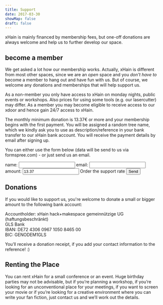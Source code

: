 ```yaml
---
title: Support
date: 2017-03-30
showMap: false
draft: false
---
```


xHain is mainly financed by membership fees, but one-off donations are always welcome and help us to further develop our space.

## become a member
We get asked a lot how our membership works. Actually, xHain is different from most other spaces, since we are an *open* space and you *don't have to* become a member to hang out and have fun with us. But of course, we welcome any donations and memberships that will help support us.

As a non-member you only have access to xHain on monday nights, public events or workshops. Also prices for using some tools (e.g. our lasercutter) may differ. As a member you may become eligible to receive access to our xdoor and hence gain 24/7 access to xHain.

The monthly minimum donation is 13.37€ or more and your membership begins with the first payment. You will be assigned a random tree name, which we kindly ask you to use as description/reference in your bank transfer to our xHain bank account. You will receive the payment details by email after signing up.

You can either use the form below (data will be send to us via formspree.com) - or just send us an email.

<form action="https://formspree.io/signup@x-hain.de"
      method="POST">
    <label for="Name">name:
    	<input type="text" name="Name" title="name" required>
    </label>
    <label for="email">email:
    	<input type="email" name="_replyto" title="email" required>
    </label>
    <label for="amount">amount:
    	<input type="text" name="amount" title="amount" value="13.37" required>
    </label>
    <label>Order the support rate
    	<input type="submit" value="Send">
	</label>
</form>

## Donations
If you would like to support us, you're welcome to donate a small or bigger amount to the following bank account:

Accountholder: xHain hack+makespace gemeinnützige UG (haftungsbeschränkt)<br>
GLS Bank<br>
IBAN: DE72 4306 0967 1050 8465 00<br>
BIC: GENODEM1GLS

You’ll receive a donation receipt, if you add your contact information to the reference! :)

## Renting the Place

You can rent xHain for a small conference or an event. Huge birthday parties may not be advisable, but if you’re planning a workshop, if you’re looking for an unconventional place for your meetings, if you want to screen your movie or if you’re looking for a creative environment where you can write your fan fiction, just contact us and we’ll work out the details.
